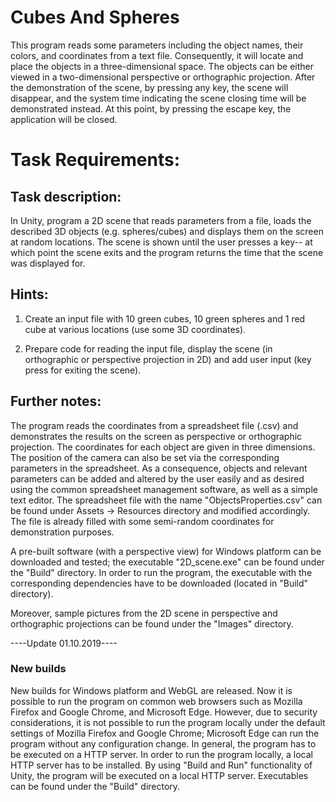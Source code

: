 # Cubes And Spheres
This program reads some parameters including the object names, their colors, and coordinates from a text file. Consequently, it will locate and place the objects in a three-dimensional space. The objects can be either viewed in a two-dimensional perspective or orthographic projection. After the demonstration of the scene, by pressing any key, the scene will disappear, and the system time indicating the scene closing time will be demonstrated instead. At this point, by pressing the escape key, the application will be closed.

# Task Requirements:
## Task description:
In Unity, program a 2D scene that reads parameters from a file, loads the described 3D objects (e.g. spheres/cubes) and displays them on the screen at random locations. The scene is shown until the user presses a key-- at which point the scene exits and the program returns the time that the scene was displayed for.

## Hints:

1. Create an input file with 10 green cubes, 10 green spheres and 1 red cube at various locations (use some 3D coordinates).

2. Prepare code for reading the input file, display the scene (in orthographic or perspective projection in 2D) and add user input (key press for exiting the scene). 

## Further notes:
The program reads the coordinates from a spreadsheet file (.csv) and demonstrates the results on the screen as perspective or orthographic projection. The coordinates for each object are given in three dimensions. The position of the camera can also be set via the corresponding parameters in the spreadsheet. As a consequence, objects and relevant parameters can be added and altered by the user easily and as desired using the common spreadsheet management software, as well as a simple text editor. The spreadsheet file with the name "ObjectsProperties.csv" can be found under Assets ->  Resources directory and modified accordingly. The file is already filled with some semi-random coordinates for demonstration purposes.

A pre-built software (with a perspective view) for Windows platform can be downloaded and tested; the executable "2D_scene.exe" can be found under the "Build" directory. In order to run the program, the executable with the corresponding dependencies have to be downloaded (located in "Build" directory).

Moreover, sample pictures from the 2D scene in perspective and orthographic projections can be found under the "Images" directory.

----Update 01.10.2019----
### New builds
New builds for Windows platform and WebGL are released. Now it is possible to run the program on common web browsers such as Mozilla Firefox and Google Chrome, and Microsoft Edge.  However, due to security considerations, it is not possible to run the program locally under the default settings of Mozilla Firefox and Google Chrome; Microsoft Edge can run the program without any configuration change. In general, the program has to be executed on a HTTP server. In order to run the program locally, a local HTTP server has to be installed. By using "Build and Run" functionality of Unity, the program will be executed on a local HTTP server. Executables can be found under the "Build" directory.
